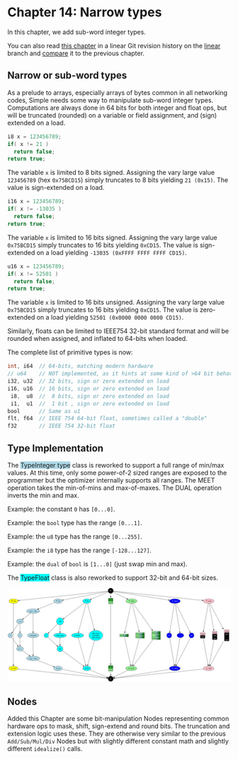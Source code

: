 # Chapter 14: Narrow types

In this chapter, we add sub-word integer types.

You can also read [this chapter](https://github.com/SeaOfNodes/Simple/tree/linear-chapter14) in a linear Git revision history on the [linear](https://github.com/SeaOfNodes/Simple/tree/linear) branch and [compare](https://github.com/SeaOfNodes/Simple/compare/linear-chapter13...linear-chapter14) it to the previous chapter.

## Narrow or sub-word types

As a prelude to arrays, especially arrays of bytes common in all networking
codes, Simple needs some way to manipulate sub-word integer types.
Computations are always done in 64 bits for both integer and float ops, but
will be truncated (rounded) on a variable or field assignment, and (sign)
extended on a load.

```java
i8 x = 123456789;
if( x != 21 ) 
  return false;
return true;
```

The variable `x` is limited to 8 bits signed.  Assigning the vary large value
`123456789` (hex `0x75BCD15`) simply truncates to 8 bits yielding `21 (0x15)`.
The value is sign-extended on a load.

```java
i16 x = 123456789;
if( x != -13035 ) 
  return false;
return true;
```

The variable `x` is limited to 16 bits signed.  Assigning the vary large value
`0x75BCD15` simply truncates to 16 bits yielding `0xCD15`.  The value is
sign-extended on a load yielding `-13035 (0xFFFF FFFF FFFF CD15)`.

```java
u16 x = 123456789;
if( x != 52501 ) 
  return false;
return true;
```

The variable `x` is limited to 16 bits unsigned.  Assigning the vary large value
`0x75BCD15` simply truncates to 16 bits yielding `0xCD15`.  The value is
zero-extended on a load yielding `52501 (0x0000 0000 0000 CD15)`.

Similarly, floats can be limited to IEEE754 32-bit standard format and will be
rounded when assigned, and inflated to 64-bits when loaded.

The complete list of primitive types is now:
```java
int, i64  // 64-bits, matching modern hardware
// u64    // NOT implemented, as it hints at some kind of >64 bit behavior
i32, u32  // 32 bits, sign or zero extended on load
i16, u16  // 16 bits, sign or zero extended on load
 i8,  u8  //  8 bits, sign or zero extended on load
 i1,  u1  //  1 bit , sign or zero extended on load
bool      // Same as u1 
flt, f64  // IEEE 754 64-bit float, sometimes called a "double"
f32       // IEEE 754 32-bit float
```



## Type Implementation

The <font style="background-color:lightblue">TypeInteger type</font> class is
reworked to support a full range of min/max values.  At this time, only some
power-of-2 sized ranges are exposed to the programmer but the optimizer
internally supports all ranges.  The MEET operation takes the min-of-mins and
max-of-maxes.  The DUAL operation inverts the min and max.

Example: the constant `0` has `[0...0]`.

Example: the `bool` type has the range `[0...1]`.

Example: the `u8` type has the range `[0...255]`.

Example: the `i8` type has the range `[-128...127]`.

Example: the `dual` of `bool` is `[1...0]` (just swap min and max).

The <font style="background-color:aqua">TypeFloat</font> class is also reworked to support 32-bit and 64-bit sizes.

![Graph1](./lattice.svg)




## Nodes

Added this Chapter are some bit-manipulation Nodes representing common hardware
ops to mask, shift, sign-extend and round bits.  The truncation and extension
logic uses these.  They are otherwise very similar to the previous
`Add/Sub/Mul/Div` Nodes but with slightly different constant math and
slightly different `idealize()` calls.



